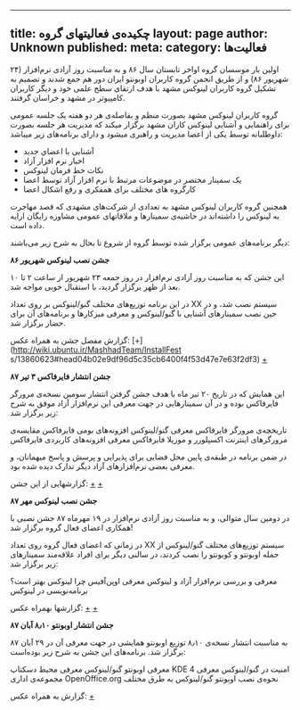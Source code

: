 ----------
title: چکیده‌ی فعالیتهای گروه
layout: page
author: Unknown
published: 
meta: 
category: فعالیت‌ها
----------
اولین بار موسسان گروه اواخر تابستان سال ۸۶ و به مناسبت روز آزادی نرم‌افزار (۲۴
شهریور ۸۶) و از طریق انجمن گروه کاربران اوبونتو ایران دور هم جمع شدند و تصمیم
به تشکیل گروه کاربران لینوکس مشهد با هدف ارتقای سطح علمی خود و دیگر کاربران
کامپیوتر در مشهد و خراسان گرفتند.

گروه کاربران لینوکس مشهد بصورت منظم و بفاصله‌ی هر دو هفته یک جلسه عمومی برای
راهنمایی و آشنایی لینوکس کاران مشهد برگزار میکند که مدیریت هر جلسه بصورت
داوطلبانه توسط یکی از اعضا مدیریت و راهبری میشود و دارای برنامه‌های زیر
میباشد:

  * آشنایی با اعضاي جدید
  * اخبار نرم افزار آزاد
  * نکات خط فرمان لینوکس
  * یک سمینار مختصر در موضوعات مرتبط با نرم افزار آزاد توسط اعضا
  * کارگروه های مختلف برای همفکری و رفع اشکال اعضا

همچنین گروه کاربران لینوکس مشهد به تعدادی از شرکت‌های مشهدی که قصد مهاجرت به
لینوکس را داشته‌اند در حاشیه‌ی سمینارها و ملاقاتهای عمومی مشاوره رایگان ارایه
داده است.

دیگر برنامه‌های عمومی برگزار شده توسط گروه از شروع تا بحال به شرح زیر
می‌باشند:

**جشن نصب لینوکس شهریور ۸۶**

این جشن که به مناسبت روز آزادی نرم‌افزار در روز جمعه ۲۳ شهریور از ساعت ۲ تا ۱۰
بعد از ظهر برگزار گردید، با استقبال خوبی مواجه شد.

در این برنامه توزیع‌های مختلف گنو/لینوکس بر روی تعداد XX سیستم نصب شد، و در
حین نصب سمینارهای آشنایی با گنو/لینوکس و معرفی میزکارها و برنامه‌های آن برای
حضار برگزار شد.

گزارش مفصل جشن به همراه عکس: [+](http://wiki.ubuntu.ir/MashhadTeam/InstallFest
s/13860623#head04b02e9df96d5c35cb6400f4f53d47e7e63f2df3)
[+](http://mtux.wordpress.com/2007/09/15/softwarefreedomday/)

**جشن انتشار فایرفاکس ۳ تیر ۸۷**

این همایش که در تاریخ ۲۰ تیر ماه با هدف جشن گرفتن انتشار سومین نسخه‌ی مرورگر
فایرفاکس بوده و در آن سمینارهایی در جهت معرفی این نرم‌افزار آزاد موفق به شرح
زیر برگزار شد:

تاریخچه‌ی مرورگر فایرفاکس معرفی گنو/لینوکس افزونه‌های بومی فایرفاکس مقایسه‌ی
مرورگرهای اینترنت اکسپلورر و موزیلا فایرفاکس معرفی افزونه‌های کاربردی فایرفاکس

در ضمن برنامه در طبقه‌ی پایین محل فضایی برای پذیرایی و پرسش و پاسخ میهمانان، و
معرفی بعضی نرم‌افزارهای آزاد دیگر تدارک دیده شده بود.

گزارشهایی از این جشن: [+](http://mashhadlug.org/node/19)
[+](http://mtux.wordpress.com/2008/07/11/firefox3releasepartymashhad/)

**جشن نصب لینوکس مهر ۸۷**

در دومین سال متوالی، و به مناسبت روز آزادی نرم‌افزار در ۱۹ مهرماه ۸۷ جشن نصبی
با همکاری اعضای فعال گروه برگزار شد!

در زمانی که اعضای فعال گروه روی تعداد XX سیستم توزیع‌های مختلف گنو/لینوکس از
جمله اوبونتو و کوبونتو را نصب کردند، در سالنی دیگر برای افراد علاقه‌مند
سمینارهای زیر برگزار شد:

معرفی و بررسی نرم‌افزار آزاد و لینوکس معرفی اوپن‌آفیس چرا لینوکس بهتر است؟
برنامه‌نویسی در لینوکس

گزارشها بهمراه عکس: [+](http://mashhadlug.org/node/34)
[+](http://mtux.wordpress.com/2008/10/11/mashhadluginstallfestreport/)

**جشن انتشار اوبونتو ۸٫۱۰ آبان ۸۷**

به مناسبت انتشار نسخه‌ی ۸٫۱۰ توزیع اوبونتو همایشی در جهت معرفی آن در ۲۹ آبان
۸۷ برگزار شد. برنامه‌های این جشن به شرح زیر بوده‌است:

معرفی اوبونتو گنو/لینوکس معرفی محیط دسکتاپ KDE 4 امنیت در گنو/لینوکس معرفی
مجموعه‌ی اداری OpenOffice.org نحوه‌ی نصب اوبونتو گنو/لینوکس به طرق مختلف

گزارش به همراه عکس: [+](http://mashhadlug.org/node/41)
